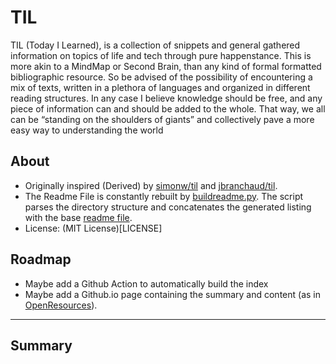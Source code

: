 # TIL

TIL (Today I Learned), is a collection of  snippets and general gathered information on topics of life and tech through pure happenstance.
This is more akin to a MindMap or Second Brain, than any kind of formal formatted bibliographic resource. So be advised of the possibility of encountering a mix of texts, written in a plethora of languages and organized in different reading structures.
In any case I believe knowledge should be free, and any piece of information can and should be added to the whole. That way, we all can be “standing on the shoulders of giants” and collectively pave a more easy way to understanding the world





## About
- Originally inspired (Derived) by [simonw/til](https://github.com/simonw/til) and [jbranchaud/til](https://github.com/jbranchaud/til).
- The Readme File is constantly rebuilt by [buildreadme.py](.meta/buildreadme.py). The script parses the directory structure and concatenates the generated listing with the base [readme file](.meta/basereadme.md). 
- License: (MIT License)[LICENSE]

## Roadmap
- Maybe add a Github Action to automatically build the index
- Maybe add a Github.io page containing the summary and content (as in [OpenResources](https://github.com/thethales/OpenResources)).

---

## Summary




